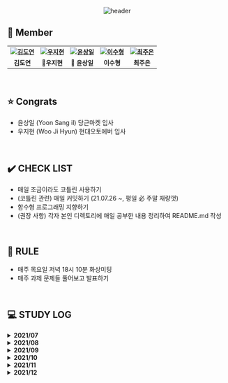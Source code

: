 <div align="center">
 
 ![header](https://capsule-render.vercel.app/api?type=waving&color=gradient&customColorList=10&height=320&section=header&text=Kotlism&fontSize=90&fontAlignY=35&desc=🐇%20Let's%20study%20Kotlin%20together!&descAlignY=60)
 
</div>


 ## 👋 **Member**

<table align="center" style="font-weight : bold">
    <tr>
        <td align="center">
            <a href="https://github.com/DyeonKim">                 
                <img alt="김도연" src="https://avatars.githubusercontent.com/DyeonKim" width="200" />            
            </a>
        </td>
        <td align="center">
            <a href="https://github.com/wjh51333">                 
                <img alt="우지현" src="https://avatars.githubusercontent.com/wjh51333" width="200" />            
            </a>
        </td>
        <td align="center">
            <a href="https://github.com/sangilyoon-dev">                 
                <img alt="윤상일" src="https://avatars.githubusercontent.com/sangilyoon-dev" width="200" />            
            </a>
        </td>
        <td align="center">
            <a href="https://github.com/eel0511">                 
                <img alt="이수형" src="https://avatars.githubusercontent.com/eel0511" width="200" />            
            </a>
        </td>
        <td align="center">
            <a href="https://github.com/Jueundev">                 
                <img alt="최주은" src="https://avatars.githubusercontent.com/Jueundev" width="200" />            
            </a>
        </td>
    </tr>
    <tr>
        <td align="center">김도연</td>
        <td align="center">🚗우지현</td>
        <td align="center">🥕 윤상일</td>
        <td align="center">이수형</td>
        <td align="center">최주은</td>
    </tr>
</table>

<br />

## ⭐ **Congrats**
 - 윤상일 (Yoon Sang il) 당근마켓 입사
 - 우지현 (Woo Ji Hyun) 현대오토에버 입사

<br />

## ✔️ **CHECK LIST**  
- 매일 조금이라도 코틀린 사용하기  
- (코틀린 관련) 매일 커밋하기 (21.07.26 ~, 평일 必 주말 재량껏)  
- 함수형 프로그래밍 지향하기  
- (권장 사항) 각자 본인 디렉토리에 매일 공부한 내용 정리하여 README.md 작성
  

<br />

## 📌 **RULE**  
 - 매주 목요일 저녁 18시 10분 화상미팅  
 - 매주 과제 문제들 풀어보고 발표하기  

<br />

## 💻 STUDY LOG

<details markdown="1">
<summary><strong> 2021/07</strong></summary>
<br>
<table style="text-aling:center">
    <thead>
       <tr align="center">
        	<th> </th>
    		   <th>문제</th>
    	  </tr>
    </thead>
    <tbody>
        <tr align="center">
            <td>1주차<br>(2021/07/23 ~ 2021/07/30)</td>
            <td>
                <a href="https://www.acmicpc.net/step">
                    백준 알고리즘 단계별 문제풀이 ~20
                </a>
            </td>
        </tr>
    </tbody>
</table>


</details>



<details markdown="1">
<summary><strong> 2021/08</strong></summary>
<br>
<table style="text-aling:center">
    <thead>
        <tr align="center">
        	<th> </th>
    		<th>레벨</th>
    		<th>문제</th>
    		<th>유형</th>
    	</tr>
    </thead>
    <tbody>
        <tr align="center">
            <td rowspan="3">2주차<br>(2021/07/31 ~ 2021/08/06)</td>
            <td>Level 3</td>
            <td>
                <a href="https://programmers.co.kr/learn/courses/30/lessons/43162">
                    프로그래머스 네트워크
                </a>
            </td>
            <td>DFS/BFS</td>
        </tr>
        <tr align="center">
            <td>Level 2</td>
            <td>
                <a href="https://programmers.co.kr/learn/courses/30/lessons/72412">
                    프로그래머스 순위 검색
                </a>
            </td>
            <td>자료구조</td>
        </tr>
        <tr align="center">
            <td>Level 2</td>
            <td>
                <a href="https://programmers.co.kr/learn/courses/30/lessons/60057">
                    프로그래머스 문자열 압축
                </a>
            </td>
            <td>문자열</td>
        </tr>
        <tr align="center">
            <td rowspan="3">3주차<br>(2021/08/07 ~ 2021/08/13)</td>
            <td><img src="./Tier/silver1.svg" width="17"/></td>
            <td>
                <a href="https://www.acmicpc.net/problem/7576">
                    BOJ 7576 토마토
                </a>
            </td>
            <td>BFS</td>
        </tr>
        <tr align="center">
            <td><img src="./Tier/silver2.svg" width="17"/></td>
            <td>
                <a href="https://www.acmicpc.net/problem/1012">
                    BOJ 1012 유기농 배추
                </a>
            </td>
            <td>DFS/BFS</td>
        </tr>
        <tr align="center">
            <td><img src="./Tier/gold5.svg" width="17"/></td>
            <td>
                <a href="https://www.acmicpc.net/problem/2589">
                    BOJ 2589 보물섬
                </a>
            </td>
            <td>BFS</td>
        </tr>
        <tr align="center">
            <td rowspan="3">4주차<br>(2021/08/14 ~ 2021/08/20)</td>
            <td><img src="./Tier/gold5.svg" width="17"/></td>
            <td>
                <a href="https://www.acmicpc.net/problem/2800">
                    BOJ 2800 괄호제거
                </a>
            </td>
            <td>자료구조</td>
        </tr>
        <tr align="center">
            <td><img src="./Tier/silver2.svg" width="17"/></td>
            <td>
                <a href="https://www.acmicpc.net/problem/11279">
                    BOJ 11279 최대 힙
                </a>
            </td>
            <td>자료구조</td>
        </tr>
        <tr align="center">
            <td><img src="./Tier/gold3.svg" width="17"/></td>
            <td>
                <a href="https://www.acmicpc.net/problem/4256">
                    BOJ 4256 트리
                </a>
            </td>
            <td>트리, 분할정복</td>
        </tr>
        <tr align="center">
            <td rowspan="3">5주차<br>(2021/08/21 ~ 2021/08/27)</td>
            <td><img src="./Tier/silver3.svg" width="17"/></td>
            <td>
                <a href="https://www.acmicpc.net/problem/21275">
                    BOJ 21275 폰 호석만
                </a>
            </td>
            <td>수학</td>
        </tr>
        <tr align="center">
            <td><img src="./Tier/gold5.svg" width="17"/></td>
            <td>
                <a href="https://www.acmicpc.net/problem/19598">
                    BOJ 19598 최소 회의실 개수
                </a>
            </td>
            <td>그리디</td>
        </tr>
        <tr align="center">
            <td><img src="./Tier/silver1.svg" width="17"/></td>
            <td>
                <a href="https://www.acmicpc.net/problem/21317">
                    BOJ 21317 징검다리 건너기
                </a>
            </td>
            <td>DP</td>
        </tr>
    </tbody>
</table>


</details>


<details markdown="1">
<summary><strong> 2021/09</strong></summary>
<br>
<table style="text-aling:center">
    <thead>
        <tr align="center">
        	<th> </th>
    		<th>레벨</th>
    		<th>문제</th>
    		<th>유형</th>
    	</tr>
    </thead>
    <tbody>
        <tr align="center">
            <td rowspan="3">6주차<br>(2021/08/28 ~ 2021/09/03)</td>
            <td style="vertical-align:middle"><img src="./Tier/gold4.svg" width="17"/></td>
            <td>
                <a href="https://www.acmicpc.net/problem/1915">
                    BOJ 1915 가장 큰 정사각형
                </a>
            </td>
            <td>DP</td>
        </tr>
        <tr align="center">
            <td style="vertical-align:middle"><img src="./Tier/silver1.svg" width="17"/></td>
            <td>
                <a href="https://www.acmicpc.net/problem/10922">
                    BOJ 10922 겹치는 건 싫어
                </a>
            </td>
            <td>투 포인터</td>
        </tr>
        <tr align="center">
            <td style="vertical-align:middle"><img src="./Tier/silver1.svg" width="17"/></td>
            <td>
                <a href="https://www.acmicpc.net/problem/21608">
                    BOJ 21608 상어 초등학교
                </a>
            </td>
            <td>구현</td>
        </tr>
        <tr align="center">
            <td rowspan="3">7주차<br>(2021/09/04 ~ 2021/09/11)</td>
            <td style="vertical-align:middle"><img src="./Tier/gold5.svg" width="17"/></td>
            <td>
                <a href="https://www.acmicpc.net/problem/15686">
                    BOJ 15686 치킨 배달
                </a>
            </td>
            <td>브루트포스</td>
        </tr>
        <tr align="center">
            <td style="vertical-align:middle"><img src="./Tier/gold5.svg" width="17"/></td>
            <td>
                <a href="https://www.acmicpc.net/problem/16234">
                    BOJ 16234 인구 이동
                </a>
            </td>
            <td>BFS, 구현, 시뮬레이션</td>
        </tr>
        <tr align="center">
            <td style="vertical-align:middle"><img src="./Tier/gold5.svg" width="17"/></td>
            <td>
                <a href="https://www.acmicpc.net/problem/13023">
                    BOJ 13023 ABCDE
                </a>
            </td>
            <td>DFS</td>
        </tr>
        <tr align="center">
            <td rowspan="3">8주차<br>(2021/09/12 ~ 2021/09/19)</td>
            <td style="vertical-align:middle"><img src="./Tier/gold4.svg" width="17"/></td>
            <td>
                <a href="https://www.acmicpc.net/problem/13397">
                    BOJ 13397 구간 나누기 2
                </a>
            </td>
            <td>이분 탐색</td>
        </tr>
        <tr align="center">
            <td style="vertical-align:middle"><img src="./Tier/gold4.svg" width="17"/></td>
            <td>
                <a href="https://www.acmicpc.net/problem/2580">
                    BOJ 2580 스도쿠
                </a>
            </td>
            <td>백트래킹</td>
        </tr>
        <tr align="center">
            <td style="vertical-align:middle"><img src="./Tier/gold4.svg" width="17"/></td>
            <td>
                <a href="https://www.acmicpc.net/problem/2374">
                    BOJ 2374 같은 수로 만들기
                </a>
            </td>
            <td>분할정복, 그리디</td>
        </tr>
        <tr align="center">
            <td rowspan="3">9주차<br>(2021/09/17 ~ 2021/09/23)</td>
            <td style="vertical-align:middle"><img src="./Tier/gold4.svg" width="17"/></td>
            <td>
                <a href="https://www.acmicpc.net/problem/16916">
                    BOJ 16916 부분 문자열
                </a>
            </td>
            <td>문자열</td>
        </tr>
        <tr align="center">
            <td style="vertical-align:middle"><img src="./Tier/gold3.svg" width="17"/></td>
            <td>
                <a href="https://www.acmicpc.net/problem/1918">
                    BOJ 1918 후위 표기식
                </a>
            </td>
            <td>자료구조</td>
        </tr>
        <tr align="center">
            <td style="vertical-align:middle"><img src="./Tier/gold5.svg" width="17"/></td>
            <td>
                <a href="https://www.acmicpc.net/problem/7662">
                    BOJ 7662 이중 우선순위 큐
                </a>
            </td>
            <td>자료구조</td>
        </tr>
        <tr align="center">
            <td rowspan="3">10주차<br>(2021/09/24 ~ 2021/09/30)</td>
            <td style="vertical-align:middle"><img src="./Tier/gold2.svg" width="17"/></td>
            <td>
                <a href="https://www.acmicpc.net/problem/2263">
                    BOJ 2263 트리의 순회
                </a>
            </td>
            <td>트리</td>
        </tr>
        <tr align="center">
            <td style="vertical-align:middle"><img src="./Tier/gold5.svg" width="17"/></td>
            <td>
                <a href="https://www.acmicpc.net/problem/1747">
                    BOJ 1747 소수 & 팰린드롬
                </a>
            </td>
            <td>브루트포스, 에라토스테네스의 체</td>
        </tr>
    </tbody>
</table>


</details>


<details markdown="1">
<summary><strong> 2021/10</strong></summary>
<br>
<table style="text-aling:center">
    <thead>
        <tr align="center">
        	<th> </th>
    		<th>레벨</th>
    		<th>문제</th>
    		<th>유형</th>
    	</tr>
    </thead>
    <tbody>
        <tr align="center">
            <td rowspan="3">11주차<br>(2021/10/01 ~ 2021/10/07)</td>
            <td style="vertical-align:middle"><img src="./Tier/gold4.svg" width="17"/></td>
            <td>
                <a href="https://www.acmicpc.net/problem/1715">
                    BOJ 1715 카드 정렬하기
                </a>
            </td>
            <td>그리디</td>
        </tr>
        <tr align="center">
            <td style="vertical-align:middle"><img src="./Tier/silver1.svg" width="17"/></td>
            <td>
                <a href="https://www.acmicpc.net/problem/21317">
                    BOJ 21317 징검다리 건너기
                </a>
            </td>
            <td>DP</td>
        </tr>
        <tr align="center">
            <td style="vertical-align:middle"><img src="./Tier/gold3.svg" width="17"/></td>
            <td>
                <a href="https://www.acmicpc.net/problem/10942">
                    BOJ 10942 팰린드롬?
                </a>
            </td>
            <td>DP</td>
        </tr>
        <tr align="center">
            <td rowspan="3">12주차<br>(2021/10/08 ~ 2021/10/15)</td>
            <td style="vertical-align:middle"><img src="./Tier/gold4.svg" width="17"/></td>
            <td>
                <a href="https://www.acmicpc.net/problem/1806">
                    BOJ 1806 부분합
                </a>
            </td>
            <td>투 포인터</td>
        </tr>
        <tr align="center">
            <td style="vertical-align:middle"><img src="./Tier/gold1.svg" width="17"/></td>
            <td>
                <a href="https://www.acmicpc.net/problem/21611">
                    BOJ 21611 마법사 상어와 블리자드
                </a>
            </td>
            <td>구현</td>
        </tr>
        <tr align="center">
            <td style="vertical-align:middle"><img src="./Tier/gold4.svg" width="17"/></td>
            <td>
                <a href="https://www.acmicpc.net/problem/16932">
                    BOJ 16932 모양 만들기
                </a>
            </td>
            <td>그래프 탐색</td>
        </tr>
        <tr align="center">
            <td rowspan="3">14주차<br>(2021/10/23 ~ 2021/10/28)</td>
            <td><img src="./Tier/gold5.svg" width="17"/></td>
            <td>
                <a href="https://www.acmicpc.net/problem/14500">
                    BOJ 14500 테트로미노
                </a>
            </td>
            <td>완전탐색</td>
        </tr>
        <tr align="center">
            <td><img src="./Tier/gold4.svg" width="17"/></td>
            <td>
                <a href="https://www.acmicpc.net/problem/17144">
                    BOJ 17144 미세먼지 안녕!
                </a>
            </td>
            <td>시뮬레이션</td>
        </tr>
        <tr align="center">
            <td><img src="./Tier/gold4.svg" width="17"/></td>
            <td>
                <a href="https://www.acmicpc.net/problem/1477">
                    BOJ 1477 휴게소 세우기
                </a>
            </td>
            <td>이분탐색</td>
        </tr>
    </tbody>
</table>

</details>



<details markdown="1">
<summary><strong> 2021/11</strong></summary>
<br>
<table style="text-aling:center">
    <thead>
        <tr align="center">
        	<th> </th>
    		<th>레벨</th>
    		<th>문제</th>
    		<th>유형</th>
    	</tr>
    </thead>
    <tbody>
        <tr align="center">
            <td rowspan="3">15주차<br>(2021/10/29 ~ 2021/11/04)</td>
            <td style="vertical-align:middle"><img src="./Tier/gold2.svg" width="17"/></td>
            <td>
                <a href="https://www.acmicpc.net/problem/17136">
                    BOJ 17136 색종이 붙이기
                </a>
            </td>
            <td>백트래킹</td>
        </tr>
        <tr align="center">
            <td style="vertical-align:middle"><img src="./Tier/gold4.svg" width="17"/></td>
            <td>
                <a href="https://www.acmicpc.net/problem/1493">
                    BOJ 1493 박스 채우기
                </a>
            </td>
            <td>분할정복</td>
        </tr>
        <tr align="center">
            <td style="vertical-align:middle"><img src="./Tier/gold5.svg" width="17"/></td>
            <td>
                <a href="https://www.acmicpc.net/problem/2671">
                    BOJ 2671 잠수함식별
                </a>
            </td>
            <td>문자열</td>
        </tr>
        <tr align="center">
            <td rowspan="3">16주차<br>(2021/11/05 ~ 2021/11/11)</td>
            <td style="vertical-align:middle"><img src="./Tier/gold5.svg" width="17"/></td>
            <td>
                <a href="https://www.acmicpc.net/problem/2493">
                    BOJ 2493 탑
                </a>
            </td>
            <td>자료구조</td>
        </tr>
        <tr align="center">
            <td style="vertical-align:middle"><img src="./Tier/gold4.svg" width="17"/></td>
            <td>
                <a href="https://www.acmicpc.net/problem/17255">
                    BOJ 17255 N으로 만들기
                </a>
            </td>
            <td>자료구조</td>
        </tr>
        <tr align="center">
            <td style="vertical-align:middle"><img src="./Tier/gold5.svg" width="17"/></td>
            <td>
                <a href="https://www.acmicpc.net/problem/14675">
                    BOJ 14675 단절점과 단절선
                </a>
            </td>
            <td>트리</td>
        </tr>
        <tr align="center">
            <td rowspan="3">17주차<br>(2021/11/12 ~ 2021/11/18)</td>
             <td style="vertical-align:middle"><img src="./Tier/gold3.svg" width="17"/></td>
            <td>
                <a href="https://www.acmicpc.net/problem/2109">
                    BOJ 2109 순회강연
                </a>
            </td>
            <td>그리디</td>
        </tr>
        <tr align="center">
            <td style="vertical-align:middle"><img src="./Tier/gold5.svg" width="17"/></td>
            <td>
                <a href="https://www.acmicpc.net/problem/12865">
                    BOJ 12865 평범한 배낭
                </a>
            </td>
            <td>DP</td>
        </tr>
        <tr align="center">
            <td style="vertical-align:middle"><img src="./Tier/gold4.svg" width="17"/></td>
            <td>
                <a href="https://www.acmicpc.net/problem/15961">
                    BOJ 15961 회전 초밥
                </a>
            </td>
            <td>투 포인터, 슬라이딩 윈도우</td>
        </tr>
        <tr align="center">
            <td rowspan="3">18, 19주차<br>(2021/11/19 ~ 2021/12/02)</td>
             <td style="vertical-align:middle"><img src="./Tier/gold2.svg" width="17"/></td>
            <td>
                <a href="https://www.acmicpc.net/problem/12100">
                    BOJ 12100 2048 (Easy)
                </a>
            </td>
            <td>구현</td>
        </tr>
        <tr align="center">
            <td style="vertical-align:middle"><img src="./Tier/gold4.svg" width="17"/></td>
            <td>
                <a href="https://www.acmicpc.net/problem/17141">
                    BOJ 17141 연구소 2
                </a>
            </td>
            <td>그래프</td>
        </tr>
        <tr align="center">
            <td style="vertical-align:middle"><img src="./Tier/gold3.svg" width="17"/></td>
            <td>
                <a href="https://www.acmicpc.net/problem/14391">
                    BOJ 14391 종이 조각
                </a>
            </td>
            <td>완전탐색</td>
        </tr>
    </tbody>
</table>

</details>

<details markdown="1">
<summary><strong> 2021/12</strong></summary>
<br>
<table style="text-aling:center">
    <thead>
        <tr align="center">
        	<th> </th>
    		<th>레벨</th>
    		<th>문제</th>
    		<th>유형</th>
    	</tr>
    </thead>
    <tbody>
        <tr align="center">
            <td rowspan="3">18, 19주차<br>(2021/11/19 ~ 2021/12/02)</td>
            <td style="vertical-align:middle"><img src="./Tier/gold2.svg" width="17"/></td>
            <td>
                <a href="https://www.acmicpc.net/problem/12100">
                    BOJ 12100 2048 (Easy)
                </a>
            </td>
            <td>구현</td>
        </tr>
        <tr align="center">
            <td style="vertical-align:middle"><img src="./Tier/gold4.svg" width="17"/></td>
            <td>
                <a href="https://www.acmicpc.net/problem/17141">
                    BOJ 17141 연구소 2
                </a>
            </td>
            <td>그래프</td>
        </tr>
        <tr align="center">
            <td style="vertical-align:middle"><img src="./Tier/gold3.svg" width="17"/></td>
            <td>
                <a href="https://www.acmicpc.net/problem/14391">
                    BOJ 14391 종이 조각
                </a>
            </td>
            <td>완전탐색</td>
        </tr>
     <tr align="center">
            <td rowspan="3">20주차<br>(2021/12/03 ~ 2021/12/09)</td>
            <td style="vertical-align:middle"><img src="./Tier/gold4.svg" width="17"/></td>
            <td>
                <a href="https://www.acmicpc.net/problem/16235">
                    BOJ 16235 나무 재테크
                </a>
            </td>
            <td>시뮬레이션</td>
        </tr>
        <tr align="center">
            <td style="vertical-align:middle"><img src="./Tier/gold2.svg" width="17"/></td>
            <td>
                <a href="https://www.acmicpc.net/problem/1561">
                    BOJ 1561 놀이 공원
                </a>
            </td>
            <td>이분탐색</td>
        </tr>
        <tr align="center">
            <td style="vertical-align:middle"><img src="./Tier/gold4.svg" width="17"/></td>
            <td>
                <a href="https://www.acmicpc.net/problem/10830">
                    BOJ 10830 행렬 제곱
                </a>
            </td>
            <td>분할정복</td>
        </tr>
        <tr align="center">
            <td rowspan="3">21주차<br>(2021/12/10 ~ 2021/12/16)</td>
            <td style="vertical-align:middle"><img src="./Tier/gold2.svg" width="17"/></td>
            <td>
                <a href="https://www.acmicpc.net/problem/14725">
                    BOJ 14725 개미굴
                </a>
            </td>
            <td>문자열</td>
        </tr>
        <tr align="center">
            <td style="vertical-align:middle"><img src="./Tier/gold4.svg" width="17"/></td>
            <td>
                <a href="https://www.acmicpc.net/problem/1504">
                    BOJ 1504 특정한 최단 경로
                </a>
            </td>
            <td>최단거리</td>
        </tr>
        <tr align="center">
            <td style="vertical-align:middle"><img src="./Tier/gold4.svg" width="17"/></td>
            <td>
                <a href="https://www.acmicpc.net/problem/1351">
                    BOJ 1351 무한 수열
                </a>
            </td>
            <td>자료구조</td>
        </tr>
             <tr align="center">
            <td rowspan="3">22주차<br>(2021/12/17 ~ 2021/12/23)</td>
            <td style="vertical-align:middle"><img src="./Tier/gold3.svg" width="17"/></td>
            <td>
                <a href="https://www.acmicpc.net/problem/2533">
                    BOJ 2533 사회망 서비스(SNS)
                </a>
            </td>
            <td>DP</td>
        </tr>
        <tr align="center">
            <td style="vertical-align:middle"><img src="./Tier/gold5.svg" width="17"/></td>
            <td>
                <a href="https://www.acmicpc.net/problem/2212">
                    BOJ 2212 센서
                </a>
            </td>
            <td>그리디</td>
        </tr>
        <tr align="center">
            <td style="vertical-align:middle"><img src="./Tier/gold5.svg" width="17"/></td>
            <td>
                <a href="https://www.acmicpc.net/problem/9251">
                    BOJ 9251 LCS
                </a>
            </td>
            <td>DP</td>
        </tr>
    </tbody>
</table>
</details>
